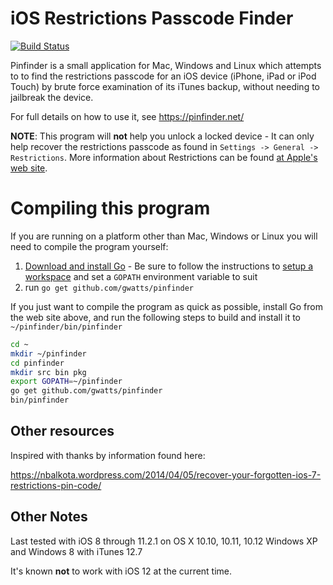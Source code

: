 # iOS Restrictions Passcode Finder

[![Build Status](https://travis-ci.org/gwatts/pinfinder.svg?branch=master)](https://travis-ci.org/gwatts/pinfinder)

Pinfinder is a small application for Mac, Windows and Linux which attempts to to find the restrictions passcode
for an iOS device (iPhone, iPad or iPod Touch) by brute force examination of its iTunes backup, without needing to jailbreak the device.

For full details on how to use it, see https://pinfinder.net/

**NOTE**: This program will **not** help you unlock a locked device - It can only help recover the restrictions
passcode as found in `Settings -> General -> Restrictions`.  More information about Restrictions
can be found [at Apple's web site](https://support.apple.com/en-us/HT201304).


# Compiling this program

If you are running on a platform other than Mac, Windows or Linux you will need to compile the program yourself:


1. [Download and install Go](https://golang.org/doc/install) - Be sure to follow the instructions to [setup a workspace](https://golang.org/doc/code.html#Workspaces) and set a `GOPATH` environment variable to suit
2. run `go get github.com/gwatts/pinfinder`

If you just want to compile the program as quick as possible, install Go from the web site above, and run the following steps to build and install it to `~/pinfinder/bin/pinfinder`

```bash
cd ~
mkdir ~/pinfinder
cd pinfinder
mkdir src bin pkg
export GOPATH=~/pinfinder
go get github.com/gwatts/pinfinder
bin/pinfinder
```

## Other resources

Inspired with thanks by information found here:

https://nbalkota.wordpress.com/2014/04/05/recover-your-forgotten-ios-7-restrictions-pin-code/


## Other Notes

Last tested with iOS 8 through 11.2.1 on OS X 10.10, 10.11, 10.12 Windows XP and Windows 8 with iTunes 12.7

It's known __not__ to work with iOS 12 at the current time.
